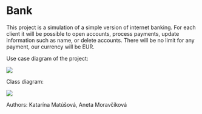 # Bank
This project is a simulation of a simple version of internet banking. For each client it will be possible to open accounts, process payments, update information such as name, or delete accounts. There will be no limit for any payment, our currency will be EUR.

Use case diagram of the project:

![](https://github.com/xmatuso1/project-bank/blob/master/usecase%20diagram.png)

Class diagram:

![](https://github.com/xmatuso1/project-bank/blob/master/classDiagram.png)


Authors: Katarína Matúšová, Aneta Moravčíková
